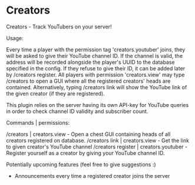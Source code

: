 # Creators
Creators - Track YouTubers on your server!

Usage:

Every time a player with the permission tag 'creators.youtuber' joins, they will be asked to give their YouTube channel ID.
If the channel is valid, the address will be recorded alongside the player's UUID to the database specified in the config.
If they refuse to give their ID, it can be added later by /creators register.
All players with permission 'creators.view' may type /creators to open a GUI where all the registered creators' heads are contained.
Alternatively, typing /creators link <playername> will show the YouTube link of the given creator (if they are registered).

This plugin relies on the server having its own API-key for YouTube queries in order to check channel ID validity and subscriber count.

Commands | permissions:

/creators | creators.view - Open a chest GUI containing heads of all creators registered on database.
/creators link <playername> | creators.view - Get the link to given creator's YouTube channel
/creators register | creators.youtuber - Register yourself as a creator by giving your YouTube channel ID.


Potentially upcoming features (feel free to give suggestions :)

- Announcements every time a registered creator joins the server
